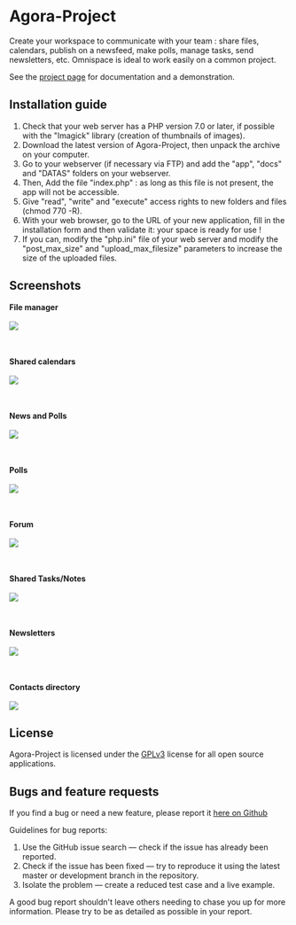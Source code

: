 # Agora-Project 

Create your workspace to communicate with your team : share files, calendars, publish on a newsfeed, make polls, manage tasks, send newsletters, etc. Omnispace is ideal to work easily on a common project.

See the [project page](https://www.agora-project.net/?curTrad=english) for documentation and a demonstration.


## Installation guide

1. Check that your web server has a PHP version 7.0 or later, if possible with the "Imagick" library (creation of thumbnails of images).
2. Download the latest version of Agora-Project, then unpack the archive on your computer.
3. Go to your webserver (if necessary via FTP) and add the "app", "docs" and "DATAS" folders on your webserver.
4. Then, Add the file "index.php" : as long as this file is not present, the app will not be accessible.
5. Give "read", "write" and "execute" access rights to new folders and files (chmod 770 -R).
6. With your web browser, go to the URL of your new application, fill in the installation form and then validate it: your space is ready for use !
7. If you can, modify the "php.ini" file of your web server and modify the "post_max_size" and "upload_max_filesize" parameters to increase the size of the uploaded files.


## Screenshots
<p align="center">

  <b>File manager</b><br><br>
  <img src="https://www.agora-project.net/app/img/screenshots/file.jpg"><br><br><br>
 
  <b>Shared calendars</b><br><br>
  <img src="https://www.agora-project.net/app/img/screenshots/calendar.jpg"><br><br><br>

  <b>News and Polls</b><br><br>
  <img src="https://www.agora-project.net/app/img/screenshots/dashboard.jpg"><br><br><br>


  <b>Polls</b><br><br>
  <img src="https://www.agora-project.net/app/img/screenshots/dashboardPoll.jpg"><br><br><br>

  <b>Forum</b><br><br>
  <img src="https://www.agora-project.net/app/img/screenshots/forum.jpg"><br><br><br>

  <b>Shared Tasks/Notes</b><br><br>
  <img src="https://www.agora-project.net/app/img/screenshots/task.jpg"><br><br><br>

  <b>Newsletters</b><br><br>
  <img src="https://www.agora-project.net/app/img/screenshots/mail.jpg"><br><br><br>

  <b>Contacts directory</b><br><br>
  <img src="https://www.agora-project.net/app/img/screenshots/contact.jpg">
</p>


## License

Agora-Project is licensed under the [GPLv3](https://www.gnu.org/licenses/gpl-3.0.html) license for all open source applications.


## Bugs and feature requests

If you find a bug or need a new feature, please report it [here on Github](https://github.com/xech/agora-project/issues)

Guidelines for bug reports:

1. Use the GitHub issue search — check if the issue has already been reported.
2. Check if the issue has been fixed — try to reproduce it using the latest master or development branch in the repository.
3. Isolate the problem — create a reduced test case and a live example.

A good bug report shouldn't leave others needing to chase you up for more information.
Please try to be as detailed as possible in your report.

